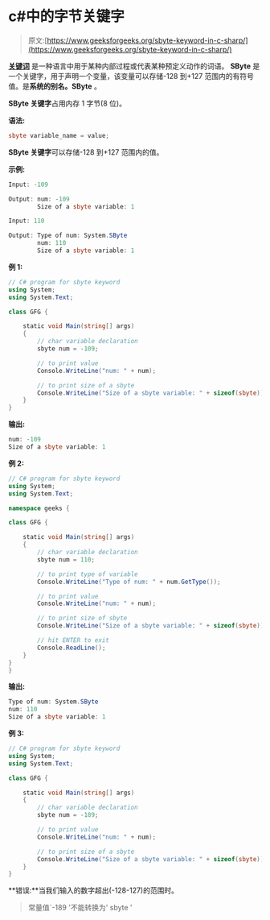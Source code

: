 # c#中的字节关键字

> 原文:[https://www.geeksforgeeks.org/sbyte-keyword-in-c-sharp/](https://www.geeksforgeeks.org/sbyte-keyword-in-c-sharp/)

**[关键词](https://www.geeksforgeeks.org/c-sharp-keywords/)** 是一种语言中用于某种内部过程或代表某种预定义动作的词语。 **SByte** 是一个关键字，用于声明一个变量，该变量可以存储-128 到+127 范围内的有符号值。是**系统的别名。SByte** 。

**SByte 关键字**占用内存 1 字节(8 位)。

**语法:**

```cs
sbyte variable_name = value;
```

**SByte 关键字**可以存储-128 到+127 范围内的值。

**示例:**

```cs
Input: -109

Output: num: -109
        Size of a sbyte variable: 1

Input: 110

Output: Type of num: System.SByte
        num: 110
        Size of a sbyte variable: 1

```

**例 1:**

```cs
// C# program for sbyte keyword
using System;
using System.Text;

class GFG {

    static void Main(string[] args)
    {
        // char variable declaration
        sbyte num = -109;

        // to print value
        Console.WriteLine("num: " + num);

        // to print size of a sbyte
        Console.WriteLine("Size of a sbyte variable: " + sizeof(sbyte));
    }
}
```

**输出:**

```cs
num: -109
Size of a sbyte variable: 1

```

**例 2:**

```cs
// C# program for sbyte keyword
using System;
using System.Text;

namespace geeks {

class GFG {

    static void Main(string[] args)
    {
        // char variable declaration
        sbyte num = 110;

        // to print type of variable
        Console.WriteLine("Type of num: " + num.GetType());

        // to print value
        Console.WriteLine("num: " + num);

        // to print size of sbyte 
        Console.WriteLine("Size of a sbyte variable: " + sizeof(sbyte));

        // hit ENTER to exit
        Console.ReadLine();
    }
}
}
```

**输出:**

```cs
Type of num: System.SByte
num: 110
Size of a sbyte variable: 1

```

**例 3:**

```cs
// C# program for sbyte keyword
using System;
using System.Text;

class GFG {

    static void Main(string[] args)
    {
        // char variable declaration
        sbyte num = -189;

        // to print value
        Console.WriteLine("num: " + num);

        // to print size of a sbyte
        Console.WriteLine("Size of a sbyte variable: " + sizeof(sbyte));
    }
}
```

**错误:**当我们输入的数字超出(-128-127)的范围时。

> 常量值`-189 '不能转换为' sbyte '